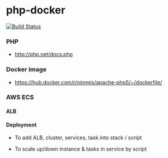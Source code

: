 # php-docker

[![Build Status](https://travis-ci.org/kpse/php-docker.svg?branch=master)](https://travis-ci.org/kpse/php-docker)

### PHP

- http://php.net/docs.php 

### Docker image

- https://hub.docker.com/r/nimmis/apache-php5/~/dockerfile/

### AWS ECS

#### ALB

#### Deployment

- To add ALB, cluster, services, task into stack / script

- To scale up/down instance & tasks in service by script